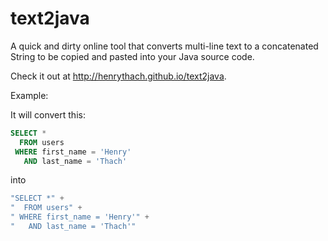 # text2java

A quick and dirty online tool that converts multi-line text to a concatenated String to be copied and pasted into your Java source code.

Check it out at http://henrythach.github.io/text2java.

Example:

It will convert this:

```sql
SELECT *
  FROM users
 WHERE first_name = 'Henry'
   AND last_name = 'Thach'
```

into

```java
"SELECT *" +
"  FROM users" +
" WHERE first_name = 'Henry'" +
"   AND last_name = 'Thach'"
```
